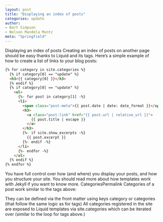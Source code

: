 ```yaml
---
layout: post
title: "Displaying an index of posts"
categories: update
author:
- Bart Simpson
- Nelson Mandela Muntz
meta: "Springfield"
---
```

Displaying an index of posts
Creating an index of posts on another page should be easy thanks to Liquid and its tags. Here’s a simple example of how to create a list of links to your blog posts:

```html
{% for category in site.categories %}
  {% if category[0] == "update" %}
  <h3>{{ category[0] }}</h3>
  {% endif %}
  {% if category[0] == "update" %}
    <ul>
      {%- for post in category[1] -%}
      <li>
        <span class="post-meta">{{ post.date | date: date_format }}</span>
        <h3>
          <a class="post-link" href="{{ post.url | relative_url }}">
            {{ post.title | escape }}
          </a>
        </h3>
        {%- if site.show_excerpts -%}
          {{ post.excerpt }}
        {%- endif -%}
      </li>
      {%- endfor -%}
    </ul>
  {% endif %}
{% endfor %}
```
You have full control over how (and where) you display your posts, and how you structure your site. You should read more about how templates work with Jekyll if you want to know more.
CategoriesPermalink
Categories of a post work similar to the tags above:

They can be defined via the front matter using keys category or categories (that follow the same logic as for tags)
All categories registered in the site are exposed to Liquid templates via site.categories which can be iterated over (similar to the loop for tags above.)